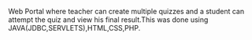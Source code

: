 Web Portal where teacher can create multiple quizzes and a student can attempt the quiz and view his final result.This was done using JAVA(JDBC,SERVLETS),HTML,CSS,PHP. 
